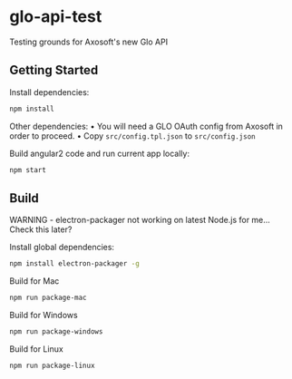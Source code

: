 # glo-api-test

Testing grounds for Axosoft's new Glo API

## Getting Started

Install dependencies:

``` bash
npm install
```

Other dependencies:
• You will need a GLO OAuth config from Axosoft in order to proceed.
• Copy `src/config.tpl.json` to `src/config.json `

Build angular2 code and run current app locally:

``` bash
npm start
```

## Build

WARNING - electron-packager not working on latest Node.js for me... Check this later?

Install global dependencies:

``` bash
npm install electron-packager -g
```

Build for Mac

``` bash
npm run package-mac
```

Build for Windows

``` bash
npm run package-windows
```

Build for Linux

``` bash
npm run package-linux
```
